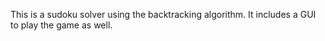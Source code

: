 This is a sudoku solver using the backtracking algorithm. It includes a GUI to play the game as well.
